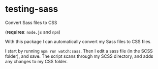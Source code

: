 # testing-sass
Convert Sass files to CSS

(**requires**: `node.js` and `npm`)


With this package I can automatically convert my Sass files to CSS files. 


I start by running `npm run watch:sass`. 
Then I edit a sass file (in the SCSS folder), and save. 
The script scans through my SCSS directory, and adds any changes to my CSS folder.
